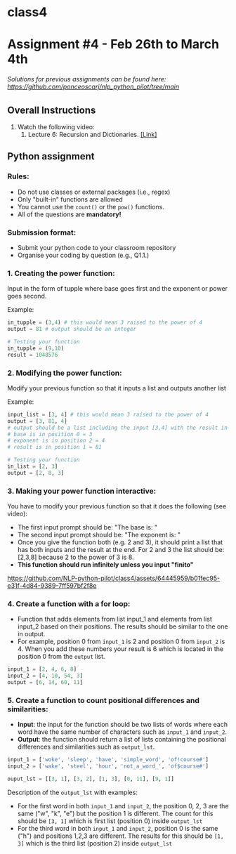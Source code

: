 # class4

# Assignment #4 - Feb 26th to March 4th

###### *Solutions for previous assignments can be found here: https://github.com/ponceoscarj/nlp_python_pilot/tree/main*


## Overall Instructions
1. Watch the following video:
    1. Lecture 6: Recursion and Dictionaries. [[Link]](https://ocw.mit.edu/courses/6-0001-introduction-to-computer-science-and-programming-in-python-fall-2016/resources/lecture-6-recursion-and-dictionaries/)


## Python assignment

### Rules:
- Do not use classes or external packages (i.e., regex)
- Only "built-in" functions are allowed
- You cannot use the `count()` or the `pow()` functions.
- All of the questions are **mandatory!**

### Submission format:
- Submit your python code to your classroom repository
- Organise your coding by question (e.g., Q1.1.)

### 1. Creating the power function: 
Input in the form of tupple where base goes first and the exponent or power goes second.


Example:
```python
in_tupple = (3,4) # this would mean 3 raised to the power of 4 
output = 81 # output should be an integer

# Testing your function
in_tupple = (9,10)
result = 1048576
```

### 2. Modifying the power function:  
Modify your previous function so that it inputs a list and outputs another list

Example:
```python
input_list = [3, 4] # this would mean 3 raised to the power of 4 
output = [3, 81, 4] 
# output should be a list including the input [3,4] with the result in-between -> [3, 81, 4].
# base is in position 0 = 3
# exponent is in position 2 = 4
# result is in position 1 = 81

# Testing your function
in_list = [2, 3]
output = [2, 8, 3]
```

### 3. Making your power function interactive:  
You have to modify your previous function so that it does the following (see video):
- The first input prompt should be: "The base is: "
- The second input prompt should be: "The exponent is: "
- Once you give the function both (e.g. 2 and 3), it should print a list that has both inputs and the result at the end. For 2 and 3 the list should be: [2,3,8] because 2 to the power of 3 is 8. 
- **This function should run infinitely unless you input "finito"**

https://github.com/NLP-python-pilot/class4/assets/64445959/b01fec95-e31f-4d84-9389-7ff597bf2f8e

### 4. Create a function with a for loop:  

- Function that adds elements from list input_1 and elements from list input_2 based on their positions. The results should be similar to the one in output.
- For example, position 0 from `input_1` is 2 and position 0 from `input_2` is 4. When you add these numbers your result is 6 which is located in the position 0 from the `output` list.

```python
input_1 = [2, 4, 6, 8]
input_2 = [4, 10, 54, 3]
output = [6, 14, 60, 11]
```

### 5. Create a function to count positional differences and similarities:  

- **Input**: the input for the function should be two lists of words where each word have the same number of characters such as `input_1` and `input_2`. 
- **Output**: the function should return a list of lists containing the positional differences and similarities such as `output_lst`.  

```python
input_1 = ['woke', 'sleep', 'have', 'simple_word', 'of!course#']
input_2 = ['wake', 'steel', 'hour', 'not_a_word_', 'of$course#']

ouput_lst = [[3, 1], [3, 2], [1, 3], [0, 11], [9, 1]]
```

Description of the `output_lst` with examples:
- For the first word in both `input_1` and `input_2`, the position 0, 2, 3 are the same ("w", "k", "e") but the position 1 is different. The count for this should be `[3, 1]` which is first list (position 0) inside `output_lst`
- For the third word in both `input_1` and `input_2`, position 0 is the same ("h") and positions 1,2,3 are different. The results for this should be `[1, 3]` which is the third list (position 2) inside `output_lst`


